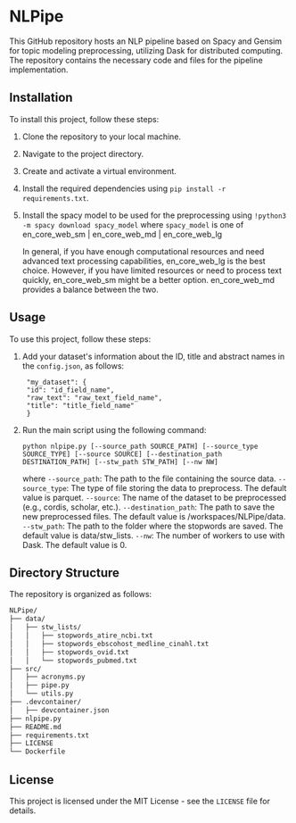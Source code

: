 # NLPipe
This GitHub repository hosts an NLP pipeline based on Spacy and Gensim for topic modeling preprocessing, utilizing Dask for distributed computing. The repository contains the necessary code and files for the pipeline implementation.

## Installation

To install this project, follow these steps:

1. Clone the repository to your local machine.
2. Navigate to the project directory.
3. Create and activate a virtual environment.
4. Install the required dependencies using `pip install -r requirements.txt`.
5. Install the spacy model to be used for the preprocessing using `!python3 -m spacy download spacy_model` where `spacy_model` is one of en_core_web_sm | en_core_web_md | en_core_web_lg

   In general, if you have enough computational resources and need advanced text processing capabilities, en_core_web_lg is the best choice. However, if you have limited resources or need to process text quickly, en_core_web_sm might be a better option. en_core_web_md provides a balance between the two.

## Usage
To use this project, follow these steps:

1. Add your dataset's information about the ID, title and abstract names in the `config.json`, as follows:
   ```
    "my_dataset": {
    "id": "id_field_name",
    "raw_text": "raw_text_field_name",
    "title": "title_field_name"
    }
    ```
2. Run the main script using the following command:
    ```
    python nlpipe.py [--source_path SOURCE_PATH] [--source_type SOURCE_TYPE] [--source SOURCE] [--destination_path DESTINATION_PATH] [--stw_path STW_PATH] [--nw NW]
    ```
    where 
    `--source_path`: The path to the file containing the source data.
    `--source_type`: The type of file storing the data to preprocess. The default value is parquet.
    `--source`: The name of the dataset to be preprocessed (e.g., cordis, scholar, etc.).
    `--destination_path`: The path to save the new preprocessed files. The default value is /workspaces/NLPipe/data.
    `--stw_path`: The path to the folder where the stopwords are saved. The default value is data/stw_lists.
    `--nw`: The number of workers to use with Dask. The default value is 0.

## Directory Structure

The repository is organized as follows:

```bash
NLPipe/
├── data/
│   ├── stw_lists/
│   │   ├── stopwords_atire_ncbi.txt
│   │   ├── stopwords_ebscohost_medline_cinahl.txt
│   │   ├── stopwords_ovid.txt   
│   │   └── stopwords_pubmed.txt
├── src/
│   ├── acronyms.py
│   ├── pipe.py
│   └── utils.py
├── .devcontainer/
│   ├── devcontainer.json
├── nlpipe.py
├── README.md
├── requirements.txt
├── LICENSE
└── Dockerfile
```

## License

This project is licensed under the MIT License - see the `LICENSE` file for details.

